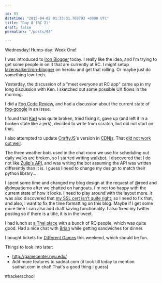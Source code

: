 ```yaml
---

id: 93
datetime: "2015-04-02 01:33:31.768793 +0000 UTC"
title: "Day 8 (RC 2)"
draft: false
permalink: "/posts/93"

---
```


Wednesday! Hump-day: Week One!

I was introduced to [Iron Blogger](http://blog.lazerwalker.com/blog/2013/12/24/one-post-a-week-running-an-iron-blogger-challenge/) today. I really like the idea, and I'm trying to get some people in on it that are currently at RC. I might setup [lazerwalker/iron-blogger](https://github.com/lazerwalker/iron-blogger) on heroku and get that rolling. Or maybe just do something low-tech.

Yesterday, the discussion of a "meet everyone at RC app" came up in my long discussion with Ken. I sketched out some possible UX flows in the morning.

I did a [Fog Code Review](https://github.com/fog/fog/pull/3511), and had a discussion about the current state of [fog-google](https://github.com/fog/fog-google) in an issue.

I found that [Karl](http://icco.github.io/karl) was quite broken, tried fixing it, gave up (and left it in a broken state like a jerk), decided to write from scratch, but did not start on that.

I also attempted to update [CraftyJS](http://craftyjs.com/)'s version in [CDNjs](https://cdnjs.com/). That [did not work out well](https://github.com/cdnjs/cdnjs/pull/4511).

The three weather bots used in the chat room we use for scheduling out daily walks are broken, so I started writing [walkbot](https://walk-bot.herokuapp.com/). I discovered that I do not like [Zulip's API](https://zulip.com/api/endpoints/), and was writing the bot assuming the API was written differently than it is. I guess I need to change my design to match their python library...

I spent some time and changed my blog design at the request of @reed and @dmpatierno after we chatted on hangouts. I'm not too happy with the current state of how it looks. I need to play around with the layout more. It was also discovered that [my SSL cert isn't quite right](https://www.ssllabs.com/ssltest/analyze.html?d=writing.natwelch.com), so I need to fix that, and also, I want to fix the time formatting on this blog. Maybe if I get some more time I can also add draft saving functionality. I also fixed my twitter posting so if there is a title, it is in the tweet.

I had lunch at [a Thai place](https://foursquare.com/v/lan-larb-soho/541c6624498e9ab32651d2ec) with a bunch of RC people, which was quite good. Had a nice chat with [Brian](https://twitter.com/bglusman) while getting sandwiches for dinner.

I bought tickets for [Different Games](http://www.2015.differentgames.org/) this weekend, which should be fun.

Things to look into later:

 - http://gamecenter.nyu.edu/
 - Add more features to sadnat.com (it took till today to mention sadnat.com in chat! That's a good thing I guess)

#hackerschool
